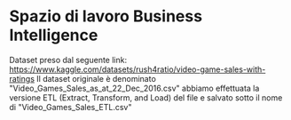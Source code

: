 # Spazio di lavoro Business Intelligence

Dataset preso dal seguente link: https://www.kaggle.com/datasets/rush4ratio/video-game-sales-with-ratings
Il dataset originale è denominato "Video_Games_Sales_as_at_22_Dec_2016.csv" abbiamo effettuata la versione ETL (Extract, Transform, and Load) del file e salvato sotto il nome di "Video_Games_Sales_ETL.csv"
